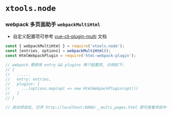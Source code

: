 # `xtools.node`

### webpack 多页面助手 `webpackMultiHtml`

* 自定义配置项可参考 [vue-cli-plugin-multi](https://www.npmjs.com/package/vue-cli-plugin-multi) 文档

```javascript
const { webpackMultiHtml } = require('xtools.node');
const [entries, options] = webpackMultiHtml();
const HtmlWebpackPlugin = require('html-webpack-plugin');

// webpack 需修改 entry && plugins 两个配置项, 示例如下:
// {
//   ......
//   entry: entries,
//   plugins: [
//     ...(options.map(opt => new HtmlWebpackPlugin(opt)))
//   ]
// }

// 启动项目后, 打开 http://localhost:8080/__multi_pages.html 即可查看项目中的页面列表
```
